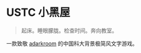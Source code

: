 # USTC 小黑屋

> 起床。睡眼朦胧。检查时间。奔向教室。

一款致敬 [adarkroom](https://doublespeakgames.github.io/adarkroom/?lang=zh_cn) 的中国科大背景极简风文字游戏。